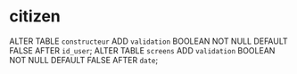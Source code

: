 # citizen

ALTER TABLE `constructeur` ADD `validation` BOOLEAN NOT NULL DEFAULT FALSE AFTER `id_user`;
ALTER TABLE `screens` ADD `validation` BOOLEAN NOT NULL DEFAULT FALSE AFTER `date`;
